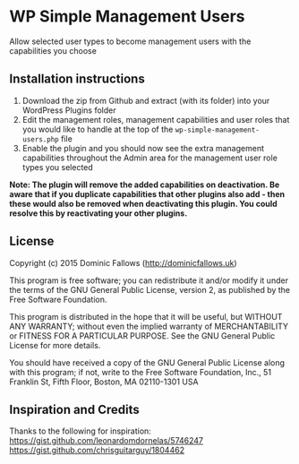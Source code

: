 # WP Simple Management Users
Allow selected user types to become management users with the capabilities you choose

## Installation instructions
1. Download the zip from Github and extract (with its folder) into your WordPress Plugins folder
2. Edit the management roles, management capabilities and user roles that you would like to handle at the top of the `wp-simple-management-users.php` file
3. Enable the plugin and you should now see the extra management capabilities throughout the Admin area for the management user role types you selected

**Note: The plugin will remove the added capabilities on deactivation. Be aware that if you duplicate capabilities that other plugins also add - then these would also be removed when deactivating this plugin. You could resolve this by reactivating your other plugins.**

## License
Copyright (c) 2015 Dominic Fallows (http://dominicfallows.uk)

This program is free software; you can redistribute it and/or modify it under the terms of the GNU General Public License, version 2, as published by the Free Software Foundation.

This program is distributed in the hope that it will be useful, but WITHOUT ANY WARRANTY; without even the implied warranty of MERCHANTABILITY or FITNESS FOR A PARTICULAR PURPOSE.  See the GNU General Public License for more details.

You should have received a copy of the GNU General Public License along with this program; if not, write to the Free Software Foundation, Inc., 51 Franklin St, Fifth Floor, Boston, MA  02110-1301  USA

## Inspiration and Credits
Thanks to the following for inspiration:
https://gist.github.com/leonardomdornelas/5746247
https://gist.github.com/chrisguitarguy/1804462
